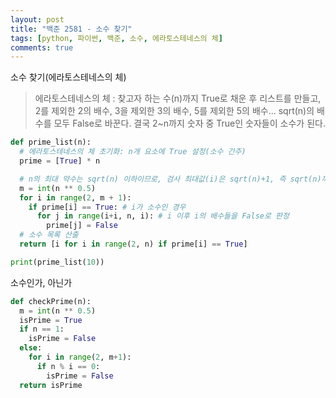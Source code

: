 ```yaml
---
layout: post
title: "백준 2581 - 소수 찾기"
tags: [python, 파이썬, 백준, 소수, 에라토스테네스의 체]
comments: true
---
```


소수 찾기(에라토스테네스의 체)

> 에라토스테네스의 체 : 찾고자 하는 수(n)까지 True로 채운 후 리스트를 만들고, 2를 제외한 2의 배수, 3을 제외한 3의 배수, 5를 제외한 5의 배수... sqrt(n)의 배수를 모두 False로 바꾼다. 결국 2~n까지 숫자 중 True인 숫자들이 소수가 된다.

```python
def prime_list(n):
  # 에라토스테네스의 체 초기화: n개 요소에 True 설정(소수 간주)
  prime = [True] * n

  # n의 최대 약수는 sqrt(n) 이하이므로, 검사 최대값(i)은 sqrt(n)+1, 즉 sqrt(n)까지 검사.
  m = int(n ** 0.5)
  for i in range(2, m + 1):
    if prime[i] == True: # i가 소수인 경우
      for j in range(i+i, n, i): # i 이후 i의 배수들을 False로 판정
        prime[j] = False
  # 소수 목록 산출
  return [i for i in range(2, n) if prime[i] == True]

print(prime_list(10))
```

소수인가, 아닌가

```python
def checkPrime(n):
  m = int(n ** 0.5)
  isPrime = True
  if n == 1:
    isPrime = False
  else:
    for i in range(2, m+1):
      if n % i == 0:
        isPrime = False
  return isPrime
```

